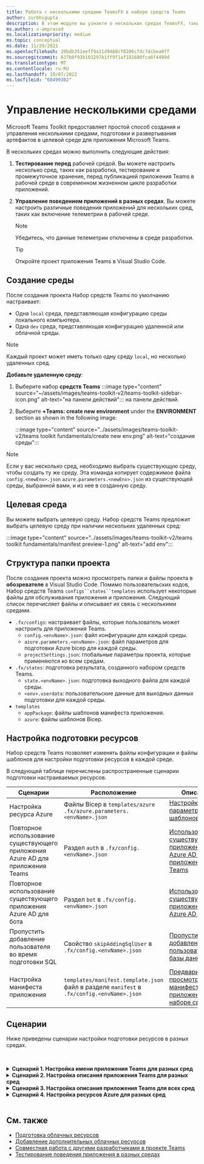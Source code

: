 ```yaml
---
title: Работа с несколькими средами TeamsFX в наборе средств Teams
author: surbhigupta
description: В этом модуле вы узнаете о нескольких средах TeamsFX, таких как создание среды, выбор целевой среды и т. д.
ms.author: v-amprasad
ms.localizationpriority: medium
ms.topic: conceptual
ms.date: 11/29/2021
ms.openlocfilehash: 20bdb351eeff9a11d9460cf8206cfdc7dcbea0ff
ms.sourcegitcommit: 637b8f93b103297b1ff9f1af181680fca6f4499d
ms.translationtype: MT
ms.contentlocale: ru-RU
ms.lasthandoff: 10/07/2022
ms.locfileid: "68499302"
---
```

# <a name="manage-multiple-environments"></a>Управление несколькими средами

 Microsoft Teams Toolkit предоставляет простой способ создания и управления несколькими средами, подготовки и развертывания артефактов в целевой среде для приложения Microsoft Teams.

 В нескольких средах можно выполнить следующие действия:

1. **Тестирование перед** рабочей средой. Вы можете настроить несколько сред, таких как разработка, тестирование и промежуточное хранение, перед публикацией приложения Teams в рабочей среде в современном жизненном цикле разработки приложений.

2. **Управление поведением приложений в разных средах**. Вы можете настроить различные поведения приложений для нескольких сред, таких как включение телеметрии в рабочей среде.

   > [!NOTE]
   > Убедитесь, что данные телеметрии отключены в среде разработки.

   > [!TIP]
   > Откройте проект приложения Teams в Visual Studio Code.

## <a name="create-new-environment"></a>Создание среды

После создания проекта Набор средств Teams по умолчанию настраивает:

* Одна `local` среда, представляющая конфигурацию среды локального компьютера.
* Одна `dev` среда, представляющая конфигурацию удаленной или облачной среды.

> [!NOTE]
> Каждый проект может иметь только одну среду `local`, но несколько удаленных сред.

**Добавьте удаленную среду**:

1. Выберите набор **средств Teams** :::image type="content" source="~/assets/images/teams-toolkit-v2/teams-toolkit-sidebar-icon.png" alt-text="на панели действий"::: на панели действий.
2. Выберите **+Teams: create new environment** under the **ENVIRONMENT** section as shown in the following image:

   :::image type="content" source="../assets/images/teams-toolkit-v2/teams toolkit fundamentals/create new env.png" alt-text="создание среды":::

> [!Note]
> Если у вас несколько сред, необходимо выбрать существующую среду, чтобы создать ту же среду. Эта команда копирует содержимое файла `config.<newEnv>.json` `azure.parameters.<newEnv>.json` из существующей среды, выбранной вами, и из нее в созданную среду.

## <a name="target-environment"></a>Целевая среда

Вы можете выбрать целевую среду. Набор средств Teams предложит выбрать целевую среду при наличии нескольких удаленных сред:

:::image type="content" source="../assets/images/teams-toolkit-v2/teams toolkit fundamentals/manifest preview-1.png" alt-text="add env":::

## <a name="project-folder-structure"></a>Структура папки проекта

После создания проекта можно просмотреть папки и файлы проекта в **обозревателе** в Visual Studio Code. Помимо пользовательских кодов, Набор средств Teams `configs``states``templates` использует некоторые файлы для обслуживания приложения и приложения. Следующий список перечисляет файлы и описывает их связь с несколькими средами.

* `.fx/configs`: настраивает файлы, которые пользователь может настроить для приложения Teams.
  * `config.<envName>.json`: файл конфигурации для каждой среды.
  * `azure.parameters.<envName>.json`: файл параметров для подготовки Azure bicep для каждой среды.
  * `projectSettings.json`: глобальные параметры проекта, которые применяются ко всем средам.
* `.fx/states`: подготовка результата, созданного набором средств Teams.
  * `state.<envName>.json`: подготовка выходного файла для каждой среды.
  * `<env>.userdata`: пользовательские данные для выходных данных подготовки для каждой среды.
* `templates`
  * `appPackage`: файлы шаблонов манифеста приложения.
  * `azure`: файлы шаблонов Bicep.

## <a name="customize-resource-provision"></a>Настройка подготовки ресурсов

Набор средств Teams позволяет изменять файлы конфигурации и файлы шаблонов для настройки подготовки ресурсов в каждой среде.

В следующей таблице перечислены распространенные сценарии подготовки настраиваемых ресурсов.

| Сценарии | Расположение| Описание |
| --- | --- | --- |
| Настройка ресурса Azure |Файлы Bicep в `templates/azure` `.fx/azure.parameters.<envName>.json` | [Настройка параметров и шаблонов ARM](provision.md#customize-arm-template-files) |
| Повторное использование существующего приложения Azure AD для приложения Teams  | Раздел `auth` в `.fx/config.<envName>.json`|  [Использование существующего приложения Azure AD для приложения Teams](provision.md#use-an-existing-azure-ad-app-for-your-teams-app) |
| Повторное использование существующего приложения Azure AD для бота |Раздел `bot` в `.fx/config.<envName>.json`| [Использование существующего приложения Azure AD для бота](provision.md#use-an-existing-azure-ad-app-for-your-bot) |
| Пропустить добавление пользователя во время подготовки SQL |Свойство `skipAddingSqlUser` в `.fx/config.<envName>.json`| [Пропустить добавление пользователя для базы данных SQL](provision.md#skip-adding-user-for-sql-database) |
| Настройка манифеста приложения |`templates/manifest.template.json` файл в разделе `manifest` в `.fx/config.<envName>.json`| [Предварительный просмотр манифеста приложения в наборе средств](TeamsFx-preview-and-customize-app-manifest.md)|

## <a name="scenarios"></a>Сценарии

Ниже приведены сценарии настройки подготовки ресурсов в разных средах.
<br>

<br><details>
<summary><b>Сценарий 1. Настройка имени приложения Teams для разных сред </b></summary>

В качестве имени приложения Teams можно `myapp(dev)` задать среду по `dev` умолчанию и `myapp(staging)` промежуточную среду `staging`.

Действия по настройке:

1. Откройте файл конфигурации `.fx/configs/config.dev.json`.
2. Обновите свойство **short****`appName`** > **`manifest`** >  до .**`myapp(dev)`**

  Обновления:`.fx/configs/config.dev.json`

  ```json
  {
      "$schema": "https://aka.ms/teamsfx-env-config-schema",
      "description": "You can customize the TeamsFx config for different environments.   Visit https://aka.ms/teamsfx-env-config to learn more about this.",
      "manifest": {
          "appName": {
              "short": "myapp(dev)"
              ...
          }
      }
      ...
  }
  ```

3. Вы можете создать новую среду и указать ее имя `staging` , если она не существует.
4. Откройте файл конфигурации `.fx/configs/config.staging.json`.
5. Обновите то же свойство `myapp(staging)`.
6. Теперь можно выполнить команду подготовки в среде `dev` `staging` и обновить имя приложения в удаленных средах. Сведения о выполнении команды подготовки с помощью Набора средств Teams см. в [разделе "Подготовка"](provision.md#provision-using-teams-toolkit-in-visual-studio-code).

</details>

<details>
<summary><b>Сценарий 2. Настройка описания приложения Teams для разных сред</b></summary>

Вы можете задать разные описания приложений Teams для разных сред:

* Для среды по умолчанию `dev`описание равно `my app description for dev`.
* Для промежуточной среды `staging`описанием является `my app description for staging`.

Действия по настройке:

1. Откройте файл конфигурации `.fx/configs/config.dev.json`.
2. Добавление нового свойства со **`manifest`** > **`short`** > **`description`** значением.**`my app description for dev`**

  Обновления:`.fx/configs/config.dev.json`

  ```json
  {
      "$schema": "https://aka.ms/teamsfx-env-config-schema",
      "description": "You can customize the TeamsFx config for different environments.   Visit https://aka.ms/teamsfx-env-config to learn more about this.",
      "manifest": {
          ...
          "description": {
              "short": "`my app description for dev"
              ...
          }
      }
      ...
  }
  ```

3. Создайте новую среду и приведите `staging` к ней имя, если она не существует.
4. Откройте файл конфигурации `.fx/configs/config.staging.json`.
5. Добавьте то же свойство в `my app description for staging`.
6. Откройте шаблон манифеста приложения `templates/appPackage/manifest.template.json`Teams.
7. Обновите свойство, **`description`** > **`short`** чтобы использовать **переменную,** определенную в настройках файлов с синтаксисом фигурных скобок **`{{config.manifest.description.short}}`**.
  
  Обновления:`manifest.template.json`

  ```json
  {
    "$schema": "https://developer.microsoft.com/en-us/json-schemas/teams/v1.11/MicrosoftTeams.schema.json",
    "manifestVersion": "1.11",
    "version": "1.0.0",
    ...
    "description": {
      "short": "{{config.manifest.description.short}}", 
      ...
    },
    ...
  }
  ```

8. Теперь можно выполнить команду подготовки в среде `dev` `staging` и в среде, чтобы обновить имя приложения в удаленных средах.

</details>

<details>
<summary><b>Сценарий 3. Настройка описания приложения Teams для всех сред</b></summary>

В описании приложения Teams можно задать `my app description` значение для всех сред.

Так как шаблон манифеста приложения Teams используется во всех средах, мы можем обновить в нем значение описания для нашей целевой среды:

1. Откройте шаблон манифеста приложения `templates/appPackage/manifest.template.json`Teams.
2. Обновите свойство **`description`** > **`short`** с жестко заданной строкой.**`my app description`**
  
  Обновления:`manifest.template.json`

  ```json
  {
    "$schema": "https://developer.microsoft.com/en-us/json-schemas/teams/v1.11/MicrosoftTeams.schema.json",
    "manifestVersion": "1.11",
    "version": "1.0.0",
    ...
    "description": {
      "short": "my app description",
      ...
    },
    ...
  }

  ```

3. Теперь можно выполнить команду подготовки во всех  средах, чтобы обновить имя приложения в удаленных средах.

</details>

<details>
<br><summary><b>Сценарий 4. Настройка ресурсов Azure для разных сред</b></summary>

Вы можете настроить ресурсы Azure для каждой среды, например изменить среду, соответствующую fx/configs/azure.parameters. {env}.json-файл для указания имени функции Azure.

Дополнительные сведения о файлах шаблонов и параметров Bicep см. в разделе ["Подготовка облачных ресурсов"](provision.md).
</details>
</br>

## <a name="see-also"></a>См. также

* [Подготовка облачных ресурсов](provision.md)
* [Добавление дополнительных облачных ресурсов](add-resource.md)
* [Совместная работа с другими разработчиками в проекте Teams](TeamsFx-collaboration.md)
* [Тестирование поведения приложения в разных средах](test-app-behavior.md)
